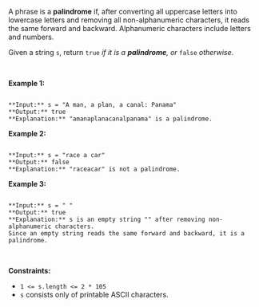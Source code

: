 A phrase is a **palindrome** if, after converting all uppercase letters into lowercase letters and removing all non-alphanumeric characters, it reads the same forward and backward. Alphanumeric characters include letters and numbers.


Given a string `s`, return `true` *if it is a **palindrome**, or* `false` *otherwise*.


 


**Example 1:**



```

**Input:** s = "A man, a plan, a canal: Panama"
**Output:** true
**Explanation:** "amanaplanacanalpanama" is a palindrome.

```

**Example 2:**



```

**Input:** s = "race a car"
**Output:** false
**Explanation:** "raceacar" is not a palindrome.

```

**Example 3:**



```

**Input:** s = " "
**Output:** true
**Explanation:** s is an empty string "" after removing non-alphanumeric characters.
Since an empty string reads the same forward and backward, it is a palindrome.

```

 


**Constraints:**


* `1 <= s.length <= 2 * 105`
* `s` consists only of printable ASCII characters.


